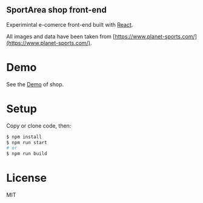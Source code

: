 ## SportArea shop front-end

Experimintal e-comerce front-end built with [React](https://github.com/facebook/react/).

All images and data have been taken from [https://www.planet-sports.com/](https://www.planet-sports.com/).

# Demo

See the [Demo](https://podoprigora.github.io/sport-area-shop-front) of shop.

# Setup

Copy or clone code, then:
```bash
$ npm install
$ npm run start
# or
$ npm run build
```

# License

MIT